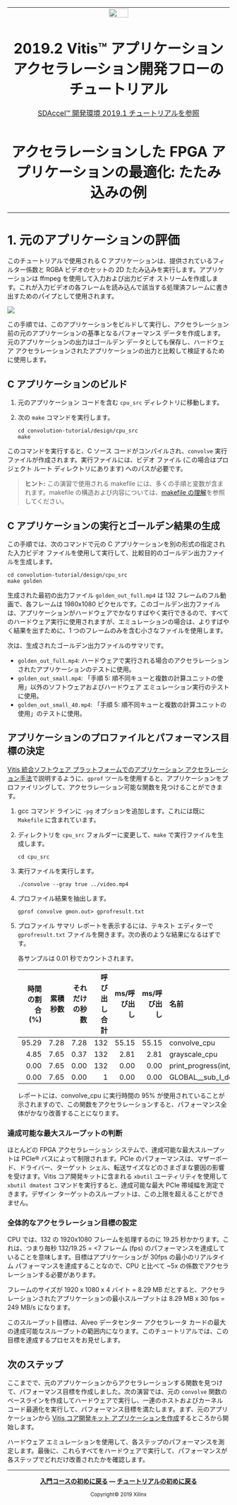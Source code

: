 <table>
 <tr>
   <td align="center"><img src="https://japan.xilinx.com/content/dam/xilinx/imgs/press/media-kits/corporate/xilinx-logo.png" width="30%"/><h1>2019.2 Vitis™ アプリケーション アクセラレーション開発フローのチュートリアル</h1><a href="https://github.com/Xilinx/SDAccel-Tutorials/branches/all">SDAccel™ 開発環境 2019.1 チュートリアルを参照</a></td>
 </tr>
 <tr>
 <td align="center"><h1>アクセラレーションした FPGA アプリケーションの最適化: たたみ込みの例</td>
 </tr>
</table>

# 1\. 元のアプリケーションの評価

このチュートリアルで使用される C アプリケーションは、提供されているフィルター係数と RGBA ビデオのセットの 2D たたみ込みを実行します。アプリケーションは ffmpeg を使用して入力および出力ビデオ ストリームを作成します。これが入力ビデオの各フレームを読み込んで該当する処理済フレームに書き出すためのパイプとして使用されます。

![](images/ffmpeg_usage.png)

この手順では、このアプリケーションをビルドして実行し、アクセラレーション前の元のアプリケーションの基準となるパフォーマンス データを作成します。元のアプリケーションの出力はゴールデン データとしても保存し、ハードウェア アクセラレーションされたアプリケーションの出力と比較して検証するために使用します。

## C アプリケーションのビルド

1. 元のアプリケーション コードを含む `cpu_src` ディレクトリに移動します。

2. 次の `make` コマンドを実行します。

   ```
   cd convolution-tutorial/design/cpu_src
   make
   ```

このコマンドを実行すると、C ソース コードがコンパイルされ、`convolve` 実行ファイルが作成されます。実行ファイルには、ビデオ ファイル (この場合はプロジェクト ルート ディレクトリにあります) へのパスが必要です。

> **ヒント:** この演習で使用される makefile には、多くの手順と変数が含まれます。makefile の構造および内容については、[makefile の理解](./HowToRunTutorial.md)を参照してください。

## C アプリケーションの実行とゴールデン結果の生成

この手順では、次のコマンドで元の C アプリケーションを別の形式の指定された入力ビデオ ファイルを使用して実行して、比較目的のゴールデン出力ファイルを生成します。

```
cd convolution-tutorial/design/cpu_src
make golden
```

生成された最初の出力ファイル `golden_out_full.mp4` は 132 フレームのフル動画で、各フレームは 1980x1080 ピクセルです。このゴールデン出力ファイルは、アプリケーションがハードウェアでかなりすばやく実行できるので、すべてのハードウェア実行に使用されますが、エミュレーションの場合は、よりすばやく結果を出すために、1 つのフレームのみを含む小さなファイルを使用します。

次は、生成されたゴールデン出力ファイルのサマリです。

- `golden_out_full.mp4`: ハードウェアで実行される場合のアクセラレーションされたアプリケーションのテストに使用。
- `golden_out_small.mp4`: 「手順 5: 順不同キューと複数の計算ユニットの使用」以外のソフトウェアおよびハードウェア エミュレーション実行のテストに使用。
- `golden_out_small_40.mp4`: 「手順 5: 順不同キューと複数の計算ユニットの使用」のテストに使用。

## アプリケーションのプロファイルとパフォーマンス目標の決定

[Vitis 統合ソフトウェア プラットフォームでのアプリケーション アクセラレーション手法](https://japan.xilinx.com/html_docs/xilinx2019_2/vitis_doc/Chunk1821279816.html#wgb1568690490380)で説明するように、`gprof` ツールを使用すると、アプリケーションをプロファイリングして、アクセラレーション可能な関数を見つけることができます。

1. gcc コマンド ラインに `-pg` オプションを追加します。これには既に `Makefile` に含まれています。

2. ディレクトリを `cpu_src` フォルダーに変更して、`make` で実行ファイルを生成します。

   ```
   cd cpu_src
   ```

3. 実行ファイルを実行します。

   ```
   ./convolve --gray true ../video.mp4
   ```

4. プロファイル結果を抽出します。

   ```
   gprof convolve gmon.out> gprofresult.txt
   ```

5. プロファイル サマリ レポートを表示するには、テキスト エディターで `gprofresult.txt` ファイルを開きます。次の表のような結果になるはずです。

   各サンプルは 0.01 秒でカウントされます。

   | 時間の割合 (%)| 累積秒数| それだけの秒数| 呼び出し合計| ms/呼び出し| ms/呼び出し| 名前
   |----------:|----------:|----------:|----------:|----------:|----------:|:----------
   | 95.29| 7.28| 7.28| 132| 55.15| 55.15| convolve\_cpu
   | 4.85| 7.65| 0.37| 132| 2.81| 2.81| grayscale\_cpu
   | 0.00| 7.65| 0.00| 132| 0.00| 0.00| print\_progress(int, int)
   | 0.00| 7.65| 0.00| 1| 0.00| 0.00| GLOBAL\_\_sub\_I\_default\_output

   レポートには、convolve\_cpu に実行時間の 95% が使用されていることが示されますので、この関数をアクセラレーションすると、パフォーマンス全体がかなり改善することになります。

### 達成可能な最大スループットの判断

ほとんどの FPGA アクセラレーション システムで、達成可能な最大スループットは PCIe® バスによって制限されます。PCIe のパフォーマンスは、マザーボード、ドライバー、ターゲット シェル、転送サイズなどのさまざまな要因の影響を受けます。Vitis コア開発キットに含まれる `xbutil` ユーティリティを使用して `xbutil dmatest` コマンドを実行すると、達成可能な最大 PCIe 帯域幅を測定できます。デザイン ターゲットのスループットは、この上限を超えることができません。

### 全体的なアクセラレーション目標の設定

CPU では、132 の 1920x1080 フレームを処理するのに 19.25 秒かかります。これは、つまり毎秒 132/19.25 = \<7 フレーム (fps) のパフォーマンスを達成していることを意味します。目標はアプリケーションが 30fps の最小のリアルタイム パフォーマンスを達成することなので、CPU と比べて ~5x の係数でアクセラレーションする必要があります。

フレームのサイズが 1920 x 1080 x 4 バイト = 8.29 MB だとすると、アクセラレーションされたアプリケーションの最小スループットは 8.29 MB x 30 fps = 249 MB/s になります。

このスループット目標は、Alveo データセンター アクセラレータ カードの最大の達成可能なスループットの範囲内になります。このチュートリアルでは、この目標を達成するプロセスをお見せします。

## 次のステップ

ここまでで、元のアプリケーションからアクセラレーションする関数を見つけて、パフォーマンス目標を作成しました。次の演習では、元の `convolve` 関数のベースラインを作成してハードウェアで実行し、一連のホストおよびカーネル コード最適化を実行して、パフォーマンス目標を満たします。まず、元のアプリケーションから [Vitis コア開発キット アプリケーションを作成](./baseline.md)するところから開始します。

ハードウェア エミュレーションを使用して、各ステップのパフォーマンスを測定します。最後に、これらすべてをハードウェアで実行して、パフォーマンスが各ステップでどれだけ改善されたかを確認します。</br>

<hr/>
<p align="center"><b><a href="../../docs/vitis-getting-started/README.md">入門コースの初めに戻る</a> &mdash; <a href="./README.md">チュートリアルの初めに戻る</a></b></p>
<p align="center"><sup>Copyright&copy; 2019 Xilinx</sup></p>
